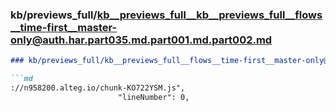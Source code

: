 ### kb/previews_full/kb__previews_full__kb__previews_full__flows__time-first__master-only@auth.har.part035.md.part001.md.part002.md

```md
### kb/previews_full/kb__previews_full__flows__time-first__master-only@auth.har.part035.md.part001.md (part 002)

```md
://n958200.alteg.io/chunk-KO722YSM.js",
                        "lineNumber": 0,
         
```

```

```
